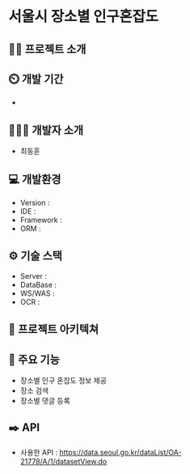 # 서울시 장소별 인구혼잡도

## 👨‍🏫 프로젝트 소개

## ⏲️ 개발 기간
- 
## 🧑‍🤝‍🧑 개발자 소개
- 최동훈
## 💻 개발환경
- Version :
- IDE :
- Framework :
- ORM : 
## ⚙️ 기술 스택
- Server :
- DataBase :
- WS/WAS :
- OCR :
## 📝 프로젝트 아키텍쳐

## 📌 주요 기능
- 장소별 인구 혼잡도 정보 제공
- 장소 검색
- 장소별 댓글 등록
## ✒️ API
- 사용한 API : <https://data.seoul.go.kr/dataList/OA-21778/A/1/datasetView.do>
